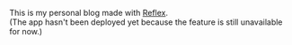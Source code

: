 This is my personal blog made with [Reflex](https://github.com/pynecone-io/reflex).
<br>
(The app hasn't been deployed yet because the feature is still unavailable for now.)
